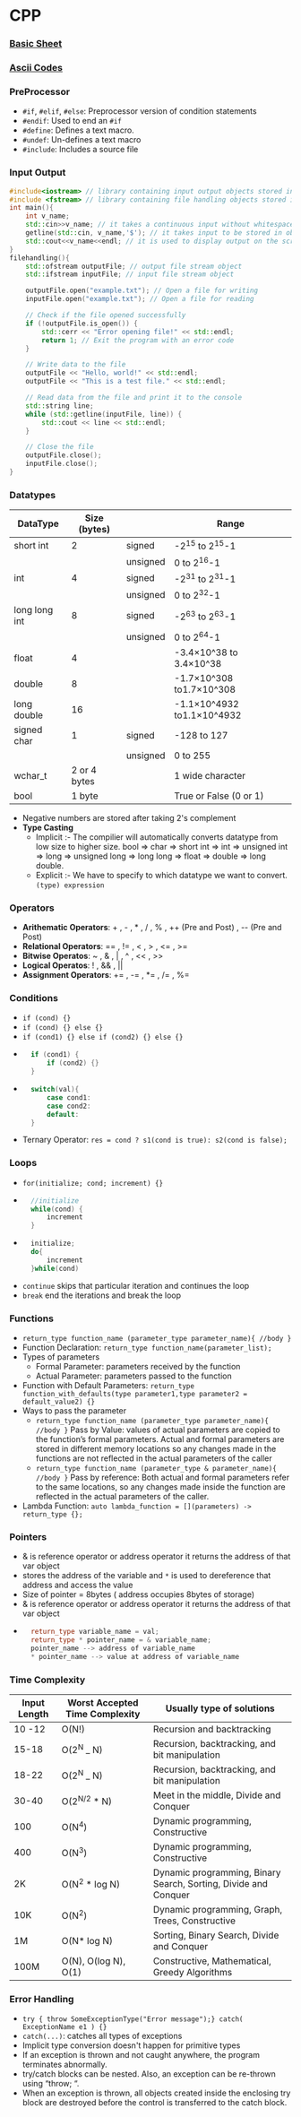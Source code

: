 # CPP

### [Basic Sheet](https://quickref.me/cpp)

### [Ascii Codes](https://quickref.me/ascii-code)

### PreProcessor

-   `#if`, `#elif`, `#else`: Preprocessor version of condition statements
-   `#endif`: Used to end an `#if`
-   `#define`: Defines a text macro.
-   `#undef`: Un-defines a text macro
-   `#include`: Includes a source file

### Input Output

```c++
#include<iostream> // library containing input output objects stored inside the namespace 'std'
#include <fstream> // library containing file handling objects stored inside the namespace 'std'
int main(){
    int v_name;
    std::cin>>v_name; // it takes a continuous input without whitespace, '\t', '\n'.
    getline(std::cin, v_name,'$'); // it takes input to be stored in object v_name and '$' acts as a custom delimeter.
    std::cout<<v_name<<endl; // it is used to display output on the screen, endl is used to move to next line
}
filehandling(){
    std::ofstream outputFile; // output file stream object
    std::ifstream inputFile; // input file stream object

    outputFile.open("example.txt"); // Open a file for writing
    inputFile.open("example.txt"); // Open a file for reading

    // Check if the file opened successfully
    if (!outputFile.is_open()) {
        std::cerr << "Error opening file!" << std::endl;
        return 1; // Exit the program with an error code
    }

    // Write data to the file
    outputFile << "Hello, world!" << std::endl;
    outputFile << "This is a test file." << std::endl;

    // Read data from the file and print it to the console
    std::string line;
    while (std::getline(inputFile, line)) {
        std::cout << line << std::endl;
    }

    // Close the file
    outputFile.close();
    inputFile.close();
}
```

### Datatypes

| DataType      | Size (bytes) |          | Range                               |
| ------------- | ------------ | -------- | ----------------------------------- |
| short int     | 2            | signed   | -2<sup>15</sup> to 2<sup>15</sup>-1 |
|               |              | unsigned | 0 to 2<sup>16</sup>-1               |
| int           | 4            | signed   | -2<sup>31</sup> to 2<sup>31</sup>-1 |
|               |              | unsigned | 0 to 2<sup>32</sup>-1               |
| long long int | 8            | signed   | -2<sup>63</sup> to 2<sup>63</sup>-1 |
|               |              | unsigned | 0 to 2<sup>64</sup>-1               |
| float         | 4            |          | -3.4×10^38 to 3.4×10^38             |
| double        | 8            |          | -1.7×10^308 to1.7×10^308            |
| long double   | 16           |          | -1.1×10^4932 to1.1×10^4932          |
| signed char   | 1            | signed   | -128 to 127                         |
|               |              | unsigned | 0 to 255                            |
| wchar_t       | 2 or 4 bytes |          | 1 wide character                    |
| bool          | 1 byte       |          | True or False (0 or 1)              |

-   Negative numbers are stored after taking 2's complement
-   **Type Casting**
    -   Implicit :- The compilier will automatically converts datatype from low size to higher size. bool => char => short int => int => unsigned int => long => unsigned long => long long => float => double => long double.
    -   Explicit :- We have to specify to which datatype we want to convert. `(type) expression`

### Operators

-   **Arithematic Operators**: + , - , \* , / , % , ++ (Pre and Post) , -- (Pre and Post)
-   **Relational Operators**: == , != , < , > , <= , >=
-   **Bitwise Operatos**: ~ , & , | , ^ , << , >>
-   **Logical Operatos**: ! , && , ||
-   **Assignment Operators**: += , -= , \*= , /= , %=

### Conditions

-   `if (cond) {}`
-   `if (cond) {} else {}`
-   `if (cond1) {} else if (cond2) {} else {}`
-   ```cpp
      if (cond1) {
          if (cond2) {}
      }
    ```
-   ```c++
      switch(val){
          case cond1:
          case cond2:
          default:
      }
    ```
-   Ternary Operator: `res = cond ? s1(cond is true): s2(cond is false);`

### Loops

-   `for(initialize; cond; increment) {}`
-   ```cpp
      //initialize
      while(cond) {
          increment
      }
    ```
-   ```cpp
      initialize;
      do{
          increment
      }while(cond)
    ```
-   `continue` skips that particular iteration and continues the loop
-   `break` end the iterations and break the loop

### Functions

-   `return_type function_name (parameter_type parameter_name){ //body }`
-   Function Declaration: `return_type function_name(parameter_list);`
-   Types of parameters
    -   Formal Parameter: parameters received by the function
    -   Actual Parameter: parameters passed to the function
-   Function with Default Parameters: `return_type function_with_defaults(type parameter1,type parameter2 = default_value2) {}`
-   Ways to pass the parameter
    -   `return_type function_name (parameter_type parameter_name){ //body }`
        Pass by Value: values of actual parameters are copied to the function’s formal parameters. Actual and formal parameters are stored in different memory locations so any changes made in the functions are not reflected in the actual parameters of the caller
    -   `return_type function_name (parameter_type & parameter_name){ //body }`
        Pass by reference: Both actual and formal parameters refer to the same locations, so any changes made inside the function are reflected in the actual parameters of the caller.
-   Lambda Function: `auto lambda_function = [](parameters) -> return_type {};`

### Pointers

-   & is reference operator or address operator it returns the address of that var object
-   stores the address of the variable and `*` is used to dereference that address and access the value
-   Size of pointer = 8bytes ( address occupies 8bytes of storage)
-   & is reference operator or address operator it returns the address of that var object
-   ```cpp
      return_type variable_name = val;
      return_type * pointer_name = & variable_name;
      pointer_name --> address of variable_name
      * pointer_name --> value at address of variable_name
    ```

### Time Complexity

| Input Length | Worst Accepted Time Complexity | Usually type of solutions                                       |
| ------------ | ------------------------------ | --------------------------------------------------------------- |
| 10 -12       | O(N!)                          | Recursion and backtracking                                      |
| 15-18        | O(2<sup>N</sup> \_ N)          | Recursion, backtracking, and bit manipulation                   |
| 18-22        | O(2<sup>N</sup> \_ N)          | Recursion, backtracking, and bit manipulation                   |
| 30-40        | O(2<sup>N/2</sup> \* N)        | Meet in the middle, Divide and Conquer                          |
| 100          | O(N<sup>4</sup>)               | Dynamic programming, Constructive                               |
| 400          | O(N<sup>3</sup>)               | Dynamic programming, Constructive                               |
| 2K           | O(N<sup>2</sup> \* log N)      | Dynamic programming, Binary Search, Sorting, Divide and Conquer |
| 10K          | O(N<sup>2</sup>)               | Dynamic programming, Graph, Trees, Constructive                 |
| 1M           | O(N\* log N)                   | Sorting, Binary Search, Divide and Conquer                      |
| 100M         | O(N), O(log N), O(1)           | Constructive, Mathematical, Greedy Algorithms                   |

### Error Handling

-   `try { throw SomeExceptionType("Error message");} catch( ExceptionName e1 ) {} `
-   `catch(...)`: catches all types of exceptions
-   Implicit type conversion doesn't happen for primitive types
-   If an exception is thrown and not caught anywhere, the program terminates abnormally.
-   try/catch blocks can be nested. Also, an exception can be re-thrown using “throw; “.
-   When an exception is thrown, all objects created inside the enclosing try block are destroyed before the control is transferred to the catch block.
